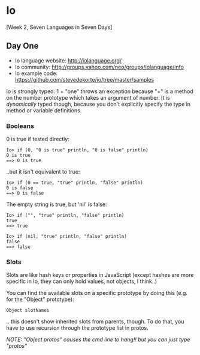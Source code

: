 Io
==
[Week 2, Seven Languages in Seven Days] 

Day One
-------

* Io language website: http://iolanguage.org/
* Io community: http://groups.yahoo.com/neo/groups/iolanguage/info
* Io example code: https://github.com/stevedekorte/io/tree/master/samples

Io is strongly typed: 1 + "one" throws an exception because "+" is a method
on the number prototype which takes an argument of number. It is *dynamically*
typed though, because you don't explicitly specify the type in
method or variable definitions.

### Booleans ###

0 is true if tested directly: 

    Io> if (0, "0 is true" println, "0 is false" println)
    0 is true
    ==> 0 is true

..but it isn't equivalent to true:

    Io> if (0 == true, "true" println, "false" println)
    0 is false
    ==> 0 is false 

The empty string is true, but 'nil' is false:

    Io> if ("", "true" println, "false" println)
    true
    ==> true

    Io> if (nil, "true" println, "false" println)
    false
    ==> false

### Slots ###

Slots are like hash keys or properties in JavaScript (except hashes are more
specific in Io, they can only hold values, not objects, I think..)

You can find the available slots on a specific prototype by doing this (e.g.
for the "Object" prototype):

    Object slotNames

.. this doesn't show inherited slots from parents, though. To do that, you 
have to use recursion through the prototype list in <Thing> protos.

_NOTE: "Object protos" causes the cmd line to hang!! but you can just
type "protos"_








